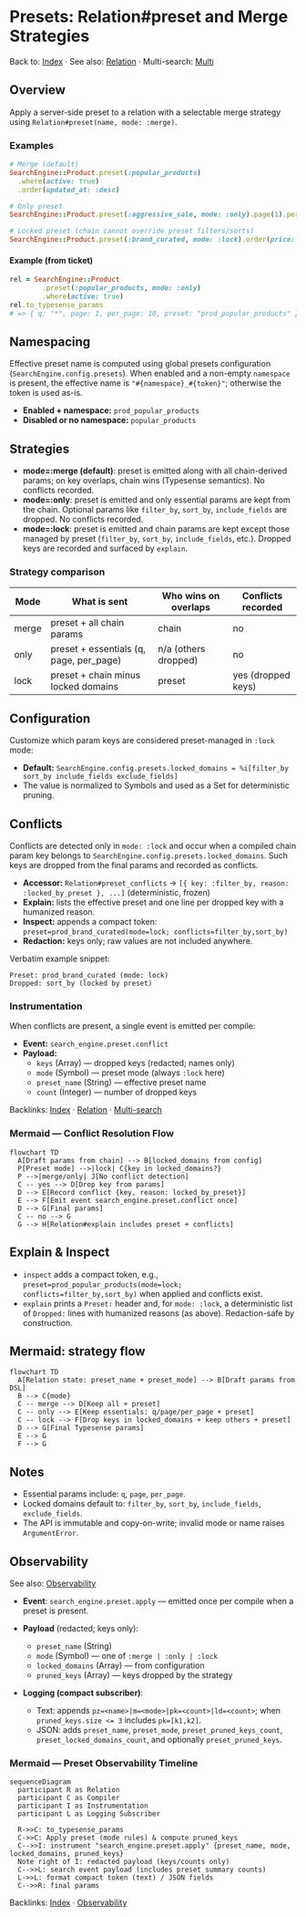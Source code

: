 # Presets: Relation#preset and Merge Strategies

Back to: [Index](./index.md) · See also: [Relation](./relation.md) · Multi-search: [Multi](./multi_search.md#presets-in-multi-search)

## Overview

Apply a server-side preset to a relation with a selectable merge strategy using `Relation#preset(name, mode: :merge)`.

### Examples

```ruby
# Merge (default)
SearchEngine::Product.preset(:popular_products)
  .where(active: true)
  .order(updated_at: :desc)

# Only preset
SearchEngine::Product.preset(:aggressive_sale, mode: :only).page(1).per(24)

# Locked preset (chain cannot override preset filters/sorts)
SearchEngine::Product.preset(:brand_curated, mode: :lock).order(price: :asc) # order will be dropped
```

#### Example (from ticket)

```ruby
rel = SearchEngine::Product
        .preset(:popular_products, mode: :only)
        .where(active: true)
rel.to_typesense_params
# => { q: "*", page: 1, per_page: 10, preset: "prod_popular_products" }
```

## Namespacing

Effective preset name is computed using global presets configuration (`SearchEngine.config.presets`). When enabled and a non-empty `namespace` is present, the effective name is `"#{namespace}_#{token}"`; otherwise the token is used as-is.

- **Enabled + namespace:** `prod_popular_products`
- **Disabled or no namespace:** `popular_products`

## Strategies

- **mode=:merge (default)**: preset is emitted along with all chain-derived params; on key overlaps, chain wins (Typesense semantics). No conflicts recorded.
- **mode=:only**: preset is emitted and only essential params are kept from the chain. Optional params like `filter_by`, `sort_by`, `include_fields` are dropped. No conflicts recorded.
- **mode=:lock**: preset is emitted and chain params are kept except those managed by preset (`filter_by`, `sort_by`, `include_fields`, etc.). Dropped keys are recorded and surfaced by `explain`.

### Strategy comparison

| Mode  | What is sent | Who wins on overlaps | Conflicts recorded |
|------|---------------|----------------------|--------------------|
| merge | preset + all chain params | chain | no |
| only  | preset + essentials (q, page, per_page) | n/a (others dropped) | no |
| lock  | preset + chain minus locked domains | preset | yes (dropped keys) |

## Configuration

Customize which param keys are considered preset-managed in `:lock` mode:

- **Default:** `SearchEngine.config.presets.locked_domains = %i[filter_by sort_by include_fields exclude_fields]`
- The value is normalized to Symbols and used as a Set for deterministic pruning.

## Conflicts

Conflicts are detected only in `mode: :lock` and occur when a compiled chain param key belongs to `SearchEngine.config.presets.locked_domains`. Such keys are dropped from the final params and recorded as conflicts.

- **Accessor:** `Relation#preset_conflicts` → `[{ key: :filter_by, reason: :locked_by_preset }, ...]` (deterministic, frozen)
- **Explain:** lists the effective preset and one line per dropped key with a humanized reason.
- **Inspect:** appends a compact token: `preset=prod_brand_curated(mode=lock; conflicts=filter_by,sort_by)`
- **Redaction:** keys only; raw values are not included anywhere.

Verbatim example snippet:

```
Preset: prod_brand_curated (mode: lock)
Dropped: sort_by (locked by preset)
```

### Instrumentation

When conflicts are present, a single event is emitted per compile:

- **Event:** `search_engine.preset.conflict`
- **Payload:**
  - `keys` (Array<Symbol>) — dropped keys (redacted; names only)
  - `mode` (Symbol) — preset mode (always `:lock` here)
  - `preset_name` (String) — effective preset name
  - `count` (Integer) — number of dropped keys

Backlinks: [Index](./index.md) · [Relation](./relation.md) · [Multi-search](./multi_search.md#presets-in-multi-search)

### Mermaid — Conflict Resolution Flow

```mermaid
flowchart TD
  A[Draft params from chain] --> B[locked_domains from config]
  P[Preset mode] -->|lock| C{key in locked_domains?}
  P -->|merge/only| J[No conflict detection]
  C -- yes --> D[Drop key from params]
  D --> E[Record conflict {key, reason: locked_by_preset}]
  E --> F[Emit event search_engine.preset.conflict once]
  D --> G[Final params]
  C -- no --> G
  G --> H[Relation#explain includes preset + conflicts]
```

## Explain & Inspect

- `inspect` adds a compact token, e.g., `preset=prod_popular_products(mode=lock; conflicts=filter_by,sort_by)` when applied and conflicts exist.
- `explain` prints a `Preset:` header and, for `mode: :lock`, a deterministic list of `Dropped:` lines with humanized reasons (as above). Redaction-safe by construction.

## Mermaid: strategy flow

```mermaid
flowchart TD
  A[Relation state: preset_name + preset_mode] --> B[Draft params from DSL]
  B --> C{mode}
  C -- merge --> D[Keep all + preset]
  C -- only --> E[Keep essentials: q/page/per_page + preset]
  C -- lock --> F[Drop keys in locked_domains + keep others + preset]
  D --> G[Final Typesense params]
  E --> G
  F --> G
```

## Notes

- Essential params include: `q`, `page`, `per_page`.
- Locked domains default to: `filter_by`, `sort_by`, `include_fields`, `exclude_fields`.
- The API is immutable and copy-on-write; invalid mode or name raises `ArgumentError`.

## Observability

See also: [Observability](./observability.md)

- **Event**: `search_engine.preset.apply` — emitted once per compile when a preset is present.
- **Payload** (redacted; keys only):
  - `preset_name` (String)
  - `mode` (Symbol) — one of `:merge | :only | :lock`
  - `locked_domains` (Array<Symbol>) — from configuration
  - `pruned_keys` (Array<Symbol>) — keys dropped by the strategy

- **Logging (compact subscriber)**:
  - Text: appends `pz=<name>|m=<mode>|pk=<count>|ld=<count>`; when `pruned_keys.size <= 3` includes `pk=[k1,k2]`.
  - JSON: adds `preset_name`, `preset_mode`, `preset_pruned_keys_count`, `preset_locked_domains_count`, and optionally `preset_pruned_keys`.

### Mermaid — Preset Observability Timeline

```mermaid
sequenceDiagram
  participant R as Relation
  participant C as Compiler
  participant I as Instrumentation
  participant L as Logging Subscriber

  R->>C: to_typesense_params
  C->>C: Apply preset (mode rules) & compute pruned_keys
  C-->>I: instrument "search_engine.preset.apply" {preset_name, mode, locked_domains, pruned_keys}
  Note right of I: redacted payload (keys/counts only)
  C-->>L: search event payload (includes preset summary counts)
  L->>L: format compact token (text) / JSON fields
  C-->>R: final params
```

Backlinks: [Index](./index.md) · [Observability](./observability.md)
